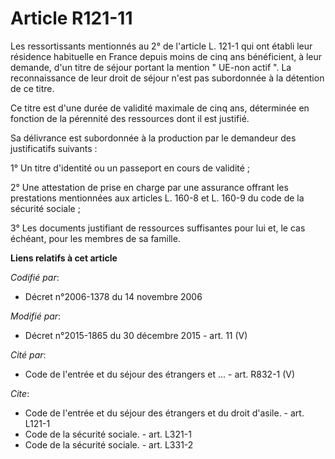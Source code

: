 # Article R121-11

Les ressortissants mentionnés au 2° de l'article L. 121-1 qui ont établi leur résidence habituelle en France depuis moins de
cinq ans bénéficient, à leur demande, d'un titre de séjour portant la mention " UE-non actif ". La reconnaissance de leur
droit de séjour n'est pas subordonnée à la détention de ce titre. 

Ce titre est d'une durée de validité maximale de cinq ans, déterminée en fonction de la pérennité des ressources dont il est
justifié. 

Sa délivrance est subordonnée à la production par le demandeur des justificatifs suivants : 

1° Un titre d'identité ou un passeport en cours de validité ; 

2° Une attestation de prise en charge par une assurance offrant les prestations mentionnées aux articles L. 160-8 et L. 160-9
du code de la sécurité sociale ; 

3° Les documents justifiant de ressources suffisantes pour lui et, le cas échéant, pour les membres de sa famille.

**Liens relatifs à cet article**

_Codifié par_:

  - Décret n°2006-1378 du 14 novembre 2006

_Modifié par_:

  - Décret n°2015-1865 du 30 décembre 2015 - art. 11 (V)

_Cité par_:

  - Code de l'entrée et du séjour des étrangers et ... - art. R832-1 (V)

_Cite_:

  - Code de l'entrée et du séjour des étrangers et du droit d'asile. - art. L121-1
  - Code de la sécurité sociale. - art. L321-1
  - Code de la sécurité sociale. - art. L331-2
